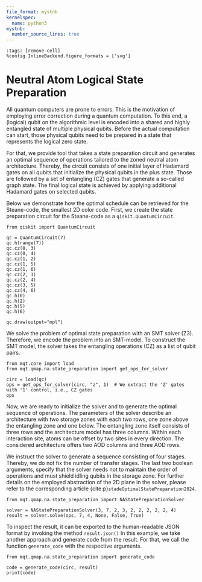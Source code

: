 ```yaml
---
file_format: mystnb
kernelspec:
  name: python3
mystnb:
  number_source_lines: true
---
```


```{code-cell} ipython3
:tags: [remove-cell]
%config InlineBackend.figure_formats = ['svg']
```

<style>.widget-subarea{display:none;} /*hide widgets as they do not work with sphinx*/</style>

# Neutral Atom Logical State Preparation

All quantum computers are prone to errors.
This is the motivation of employing error correction during a quantum computation.
To this end, a (logical) qubit on the algorithmic level is encoded into a shared and highly entangled state of multiple physical qubits.
Before the actual computation can start, those physical qubits need to be prepared in a state that represents the logical zero state.

For that, we provide tool that takes a state preparation circuit and generates an optimal sequence of operations tailored to the zoned neutral atom architecture.
Thereby, the circuit consists of one initial layer of Hadamard gates on all qubits that initialize the physical qubits in the plus state.
Those are followed by a set of entangling (CZ) gates that generate a so-called graph state.
The final logical state is achieved by applying additional Hadamard gates on selected qubits.

Below we demonstrate how the optimal schedule can be retrieved for the Steane-code, the smallest 2D color code.
First, we create the state preparation circuit for the Steane-code as a `qiskit.QuantumCircuit`.

```{code-cell} ipython3
from qiskit import QuantumCircuit

qc = QuantumCircuit(7)
qc.h(range(7))
qc.cz(0, 3)
qc.cz(0, 4)
qc.cz(1, 2)
qc.cz(1, 5)
qc.cz(1, 6)
qc.cz(2, 3)
qc.cz(2, 4)
qc.cz(3, 5)
qc.cz(4, 6)
qc.h(0)
qc.h(2)
qc.h(5)
qc.h(6)

qc.draw(output="mpl")
```

We solve the problem of optimal state preparation with an SMT solver (Z3).
Therefore, we encode the problem into an SMT-model.
To construct the SMT model, the solver takes the entangling operations (CZ) as a list of qubit pairs.

```{code-cell} ipython3
from mqt.core import load
from mqt.qmap.na.state_preparation import get_ops_for_solver

circ = load(qc)
ops = get_ops_for_solver(circ, "z", 1)  # We extract the 'Z' gates with '1' control, i.e., CZ gates
ops
```

Now, we are ready to initialize the solver and to generate the optimal sequence of operations.
The parameters of the solver describe an architecture with two storage zones with each two rows, one zone above the entangling zone and one below.
The entangling zone itself consists of three rows and the architecture model has three columns.
Within each interaction site, atoms can be offset by two sites in every direction.
The considered architecture offers two AOD columns and three AOD rows.

We instruct the solver to generate a sequence consisting of four stages.
Thereby, we do not fix the number of transfer stages.
The last two boolean arguments, specify that the solver needs not to maintain the order of operations and must shield idling qubits in the storage zone.
For further details on the employed abstraction of the 2D plane in the solver, please refer to the corresponding article {cite:p}`stadeOptimalStatePreparation2024`.

```{code-cell} ipython3
from mqt.qmap.na.state_preparation import NAStatePreparationSolver

solver = NAStatePreparationSolver(3, 7, 2, 3, 2, 2, 2, 2, 2, 4)
result = solver.solve(ops, 7, 4, None, False, True)
```

To inspect the result, it can be exported to the human-readable JSON format by invoking the method `result.json()`
In this example, we take another approach and generate code from the result.
For that, we call the function `generate_code` with the respective arguments.

```{code-cell} ipython3
from mqt.qmap.na.state_preparation import generate_code

code = generate_code(circ, result)
print(code)
```
